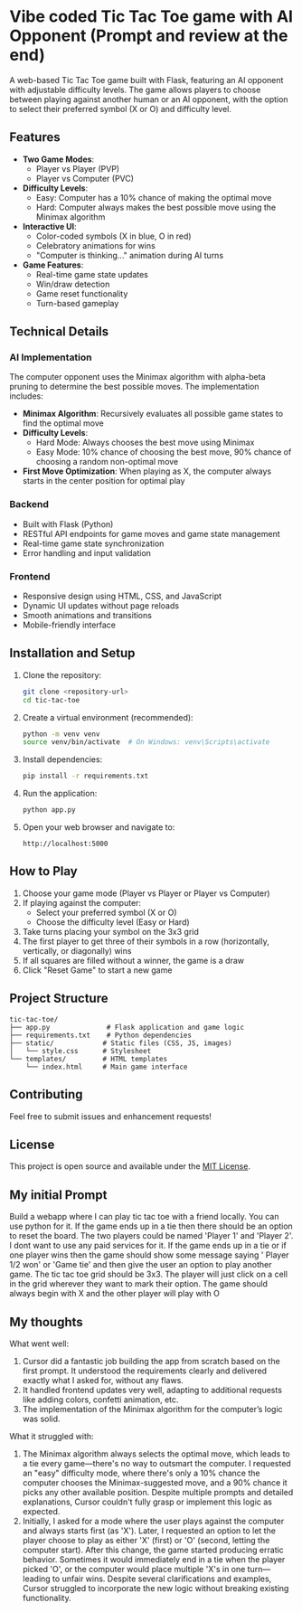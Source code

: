 # Vibe coded Tic Tac Toe game with AI Opponent (Prompt and review at the end)

A web-based Tic Tac Toe game built with Flask, featuring an AI opponent with adjustable difficulty levels. The game allows players to choose between playing against another human or an AI opponent, with the option to select their preferred symbol (X or O) and difficulty level.

## Features

- **Two Game Modes**:
  - Player vs Player (PVP)
  - Player vs Computer (PVC)
- **Difficulty Levels**:
  - Easy: Computer has a 10% chance of making the optimal move
  - Hard: Computer always makes the best possible move using the Minimax algorithm
- **Interactive UI**:
  - Color-coded symbols (X in blue, O in red)
  - Celebratory animations for wins
  - "Computer is thinking..." animation during AI turns
- **Game Features**:
  - Real-time game state updates
  - Win/draw detection
  - Game reset functionality
  - Turn-based gameplay

## Technical Details

### AI Implementation

The computer opponent uses the Minimax algorithm with alpha-beta pruning to determine the best possible moves. The implementation includes:

- **Minimax Algorithm**: Recursively evaluates all possible game states to find the optimal move
- **Difficulty Levels**:
  - Hard Mode: Always chooses the best move using Minimax
  - Easy Mode: 10% chance of choosing the best move, 90% chance of choosing a random non-optimal move
- **First Move Optimization**: When playing as X, the computer always starts in the center position for optimal play

### Backend

- Built with Flask (Python)
- RESTful API endpoints for game moves and game state management
- Real-time game state synchronization
- Error handling and input validation

### Frontend

- Responsive design using HTML, CSS, and JavaScript
- Dynamic UI updates without page reloads
- Smooth animations and transitions
- Mobile-friendly interface

## Installation and Setup

1. Clone the repository:
   ```bash
   git clone <repository-url>
   cd tic-tac-toe
   ```

2. Create a virtual environment (recommended):
   ```bash
   python -m venv venv
   source venv/bin/activate  # On Windows: venv\Scripts\activate
   ```

3. Install dependencies:
   ```bash
   pip install -r requirements.txt
   ```

4. Run the application:
   ```bash
   python app.py
   ```

5. Open your web browser and navigate to:
   ```
   http://localhost:5000
   ```

## How to Play

1. Choose your game mode (Player vs Player or Player vs Computer)
2. If playing against the computer:
   - Select your preferred symbol (X or O)
   - Choose the difficulty level (Easy or Hard)
3. Take turns placing your symbol on the 3x3 grid
4. The first player to get three of their symbols in a row (horizontally, vertically, or diagonally) wins
5. If all squares are filled without a winner, the game is a draw
6. Click "Reset Game" to start a new game

## Project Structure

```
tic-tac-toe/
├── app.py              # Flask application and game logic
├── requirements.txt    # Python dependencies
├── static/            # Static files (CSS, JS, images)
│   └── style.css      # Stylesheet
└── templates/         # HTML templates
    └── index.html     # Main game interface
```

## Contributing

Feel free to submit issues and enhancement requests!

## License

This project is open source and available under the [MIT License](LICENSE).

## My initial Prompt

Build a webapp where I can play tic tac toe with a friend locally. You can use python for it. If the game ends up in a tie then there should be an option to reset the board. The two players could be named 'Player 1' and 'Player 2'. I dont want to use any paid services for it. If the game ends up in a tie or if one player wins then the game should show some message saying ' Player 1/2 won' or 'Game tie' and then give the user an option to play another game. The tic tac toe grid should be 3x3. The player will just click on a cell in the grid wherever they want to mark their option. The game should always begin with X and the other player will play with O

## My thoughts
What went well:
1. Cursor did a fantastic job building the app from scratch based on the first prompt. It understood the requirements clearly and delivered exactly what I asked for, without any flaws.
2. It handled frontend updates very well, adapting to additional requests like adding colors, confetti animation, etc.
3. The implementation of the Minimax algorithm for the computer’s logic was solid.

What it struggled with:
1. The Minimax algorithm always selects the optimal move, which leads to a tie every game—there's no way to outsmart the computer. I requested an "easy" difficulty mode, where there's only a 10% chance the computer chooses the Minimax-suggested move, and a 90% chance it picks any other available position. Despite multiple prompts and detailed explanations, Cursor couldn't fully grasp or implement this logic as expected.
2. Initially, I asked for a mode where the user plays against the computer and always starts first (as 'X'). Later, I requested an option to let the player choose to play as either 'X' (first) or 'O' (second, letting the computer start). After this change, the game started producing erratic behavior. Sometimes it would immediately end in a tie when the player picked 'O', or the computer would place multiple 'X's in one turn—leading to unfair wins. Despite several clarifications and examples, Cursor struggled to incorporate the new logic without breaking existing functionality.
